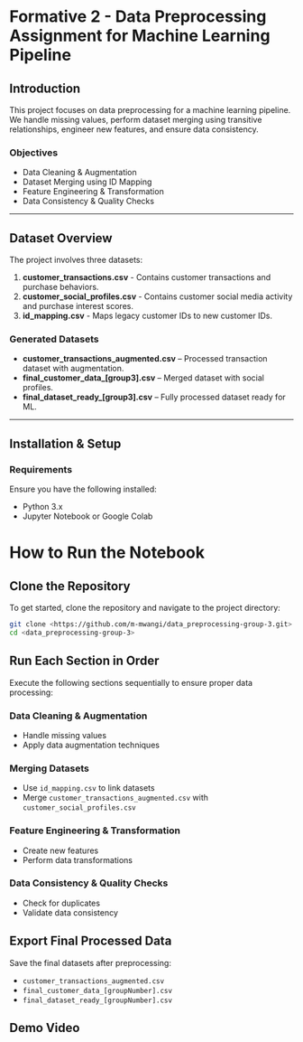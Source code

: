 # **Formative 2 - Data Preprocessing Assignment for Machine Learning Pipeline**  

## **Introduction**  
This project focuses on data preprocessing for a machine learning pipeline. We handle missing values, perform dataset merging using transitive relationships, engineer new features, and ensure data consistency.

### **Objectives**  
- Data Cleaning & Augmentation  
- Dataset Merging using ID Mapping  
- Feature Engineering & Transformation  
- Data Consistency & Quality Checks    

---

## **Dataset Overview**  
The project involves three datasets:  

1. **customer_transactions.csv** - Contains customer transactions and purchase behaviors.  
2. **customer_social_profiles.csv** - Contains customer social media activity and purchase interest scores.  
3. **id_mapping.csv** - Maps legacy customer IDs to new customer IDs.  

### **Generated Datasets**  
- **customer_transactions_augmented.csv** – Processed transaction dataset with augmentation.  
- **final_customer_data_[group3].csv** – Merged dataset with social profiles.  
- **final_dataset_ready_[group3].csv** – Fully processed dataset ready for ML.  

---

## **Installation & Setup**  

### **Requirements**  
Ensure you have the following installed:  
- Python 3.x  
- Jupyter Notebook or Google Colab   

# **How to Run the Notebook**

## **Clone the Repository**
To get started, clone the repository and navigate to the project directory:

```bash
git clone <https://github.com/m-mwangi/data_preprocessing-group-3.git>
cd <data_preprocessing-group-3>
```

## **Run Each Section in Order**

Execute the following sections sequentially to ensure proper data processing:

### Data Cleaning & Augmentation
- Handle missing values  
- Apply data augmentation techniques  

### Merging Datasets
- Use `id_mapping.csv` to link datasets  
- Merge `customer_transactions_augmented.csv` with `customer_social_profiles.csv`  

### Feature Engineering & Transformation
- Create new features  
- Perform data transformations  

### Data Consistency & Quality Checks
- Check for duplicates  
- Validate data consistency  

## **Export Final Processed Data**
Save the final datasets after preprocessing:

- `customer_transactions_augmented.csv`  
- `final_customer_data_[groupNumber].csv`  
- `final_dataset_ready_[groupNumber].csv`  

## **Demo Video**


